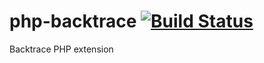# php-backtrace [![Build Status](https://travis-ci.org/extrememember/php-backtrace.png?branch=master)](https://travis-ci.org/extrememember/php-backtrace)

Backtrace PHP extension
